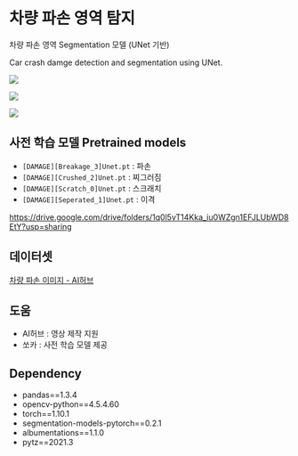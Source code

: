 # 차량 파손 영역 탐지

차량 파손 영역 Segmentation 모델 (UNet 기반)

Car crash damge detection and segmentation using UNet.

![](result/01.png)

![](result/02.png)

![](result/03.png)

## 사전 학습 모델 Pretrained models

- `[DAMAGE][Breakage_3]Unet.pt` : 파손
- `[DAMAGE][Crushed_2]Unet.pt` : 찌그러짐
- `[DAMAGE][Scratch_0]Unet.pt` : 스크래치
- `[DAMAGE][Seperated_1]Unet.pt` : 이격

https://drive.google.com/drive/folders/1q0l5vT14Kka_iu0WZgn1EFJLUbWD8EtY?usp=sharing

## 데이터셋

[차량 파손 이미지 - AI허브](https://www.aihub.or.kr/aihubdata/data/view.do?dataSetSn=581)

## 도움

- AI허브 : 영상 제작 지원
- 쏘카 : 사전 학습 모델 제공

## Dependency

- pandas==1.3.4
- opencv-python==4.5.4.60
- torch==1.10.1
- segmentation-models-pytorch==0.2.1
- albumentations==1.1.0
- pytz==2021.3
